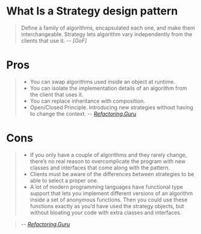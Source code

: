 # What Is a Strategy design pattern

> Define a family of algorithms, encapsulated each one, and make them interchangeable. Strategy lets algorithm vary independently from the clients that use it.
> -- <cite>[GoF]</cite>

# Pros

> - You can swap algorithms used inside an object at runtime.
> - You can isolate the implementation details of an algorithm from the client that uses it.
> - You can replace inheritance with composition.
> - Open/Closed Principle. Introducing new strategies without having to change the context.
>   -- <cite>[Refactoring.Guru][1]</cite>

# Cons

> - If you only have a couple of algorithms and they rarely change, there’s no real reason to overcomplicate the program with new classes and interfaces that come along with the pattern.
> - Clients must be aware of the differences between strategies to be able to select a proper one.
> - A lot of modern programming languages have functional type support that lets you implement different versions of an algorithm inside a set of anonymous functions. Then you could use these functions exactly as you’d have used the strategy objects, but without bloating your code with extra classes and interfaces.

> -- <cite>[Refactoring.Guru][1]</cite>

[1]: https://refactoring.guru/design-patterns/strategy
